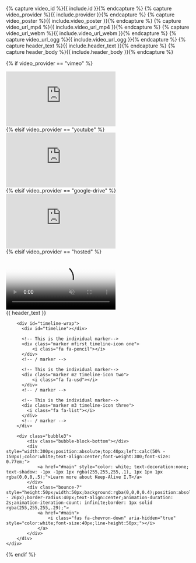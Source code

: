 {% capture video_id %}{{ include.id }}{% endcapture %}
{% capture video_provider %}{{ include.provider }}{% endcapture %}
{% capture video_poster %}{{ include.video_poster }}{% endcapture %}
{% capture video_url_mp4 %}{{ include.video_url_mp4 }}{% endcapture %}
{% capture video_url_webm %}{{ include.video_url_webm }}{% endcapture %}
{% capture video_url_ogg %}{{ include.video_url_ogg }}{% endcapture %}
{% capture header_text %}{{ include.header_text }}{% endcapture %}
{% capture header_body %}{{ include.header_body }}{% endcapture %}

{% if video_provider == "vimeo" %}
<!-- Courtesy of embedresponsively.com //-->
<div class="responsive-video-container">
  <iframe src="https://player.vimeo.com/video/{{ video_id }}?dnt=true" frameborder="0" webkitAllowFullScreen mozallowfullscreen allowFullScreen></iframe>
</div>
{% elsif video_provider == "youtube" %}
<!-- Courtesy of embedresponsively.com //-->
<div class="responsive-video-container">
  <iframe src="https://www.youtube-nocookie.com/embed/{{ video_id }}" frameborder="0" allowfullscreen></iframe>
</div>
{% elsif video_provider == "google-drive" %}
<!-- Courtesy of embedresponsively.com //-->
<div class="responsive-video-container">
  <iframe src="https://drive.google.com/file/d/{{ video_id }}/preview" frameborder="0" allowfullscreen></iframe>
</div>
{% elsif video_provider == "hosted" %}
<div class="element-with-video-bg jquery-background-video-wrapper" style="height:600px;">
    <video class="my-background-video jquery-background-video" loop autoplay muted playsinline poster="{{ video_poster }}" data-bgvideo="true">
        <source src="{{ video_url_mp4 }}" type="video/mp4">
        <source src="{{ video_url_webm }}" type="video/webm">
        <source src="{{ video_url_ogg }}" type="video/ogg">
    </video>
    <div>
        <div data-aos="fade-down" data-aos-once="true" class="bubble1">
            {{ header_text }}
        </div>

        <div id="timeline-wrap">
          <div id="timeline"></div>

          <!-- This is the individual marker-->
          <div class="marker mfirst timeline-icon one">
              <i class="fa fa-pencil"></i>
          </div>
          <!-- / marker -->

          <!-- This is the individual marker-->
          <div class="marker m2 timeline-icon two">
              <i class="fa fa-usd"></i>
          </div>
          <!-- / marker -->

          <!-- This is the individual marker-->
          <div class="marker m3 timeline-icon three">
            <i class="fa fa-list"></i>
          </div>
          <!-- / marker -->
        </div>

        <div class="bubble3">
            <div class="bubble-block-bottom"></div>
            <div style="width:300px;position:absolute;top:40px;left:calc(50% - 150px);color:white;text-align:center;font-weight:300;font-size: 0.77em;">
                <a href="#main" style="color: white; text-decoration:none; text-shadow: -1px -1px 1px rgba(255,255,255,.1), 1px 1px 1px rgba(0,0,0,.5);">Learn more about Keep-Alive I.T</a>
            </div>
            <div class="bounce-7" style="height:50px;width:50px;background:rgba(0,0,0,0.4);position:absolute;top:85px;left:calc(50% - 26px);border-radius:40px;text-align:center;animation-duration: 2s;animation-iteration-count: infinite;border: 1px solid rgba(255,255,255,.29);">
                <a href="#main">
                    <i class="fas fa-chevron-down" aria-hidden="true" style="color:white;font-size:40px;line-height:50px;"></i>
                </a>
            </div>
        </div>
    </div>
</div>
{% endif %}


